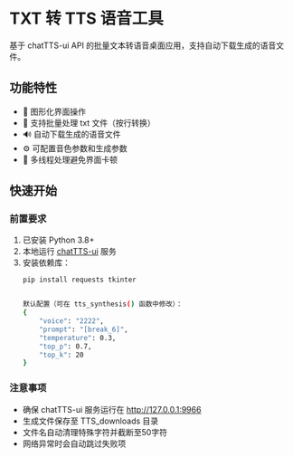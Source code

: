 # TXT 转 TTS 语音工具

基于 chatTTS-ui API 的批量文本转语音桌面应用，支持自动下载生成的语音文件。

## 功能特性
- 📁 图形化界面操作
- 📄 支持批量处理 txt 文件（按行转换）
- 🔊 自动下载生成的语音文件
- ⚙️ 可配置音色参数和生成参数
- 🚀 多线程处理避免界面卡顿

## 快速开始

### 前置要求
1. 已安装 Python 3.8+
2. 本地运行 [chatTTS-ui](https://github.com/jianfcpku/chatTTS-ui) 服务
3. 安装依赖库：
    ```bash
    pip install requests tkinter


    默认配置（可在 tts_synthesis() 函数中修改）：
    {
        "voice": "2222",
        "prompt": "[break_6]",
        "temperature": 0.3,
        "top_p": 0.7,
        "top_k": 20
    }


### 注意事项
- 确保 chatTTS-ui 服务运行在 http://127.0.0.1:9966
- 生成文件保存至 TTS_downloads 目录
- 文件名自动清理特殊字符并截断至50字符
- 网络异常时会自动跳过失败项
